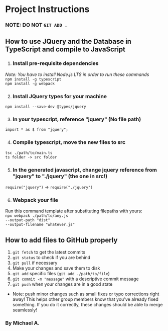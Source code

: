 # Project Instructions

### NOTE: DO NOT `GIT ADD .`

## How to use JQuery and the Database in TypeScript and compile to JavaScript

1. ### Install pre-requisite dependencies
 _Note: You have to install Node.js LTS in order to run these commands_ <br>
`npm install -g typescript` <br>
`npm install -g webpack`

2. ### Install JQuery types for your machine
`npm install --save-dev @types/jquery`

3. ### In your typescript, reference "jquery" (No file path)
`import * as $ from "jquery";`

4. ### Compile typescript, move the new files to src
`tsc ./path/to/main.ts`<br>
`ts folder -> src folder` 

5. ### In the generated javascript, change jquery reference from "jquery" to "./jquery" (the one in src!)
`require("jquery")` -> `require("./jquery")`

6. ### Webpack your file
Run this command template after substituting filepaths with yours: <br>
`npx webpack ./path/to/any.js` <br>`--output-path "dist"`<br> `--output-filename "whatever.js"`

## How to add files to GitHub properly
1. `git fetch` to get the latest commits
1. `git status` to check if you are behind
1. `git pull` if necessary
1. Make your changes and save them to disk
1. `git add` specific files (``git add ./path/to/file``)
1. `git commit -m "message"` with a descriptive commit message
1. `git push` when your changes are in a good state



* Note: push minor changes such as small fixes or typo corrections right away! This helps other group members know that you've already fixed something. If you do it correctly, these changes should be able to merge seamlessly!


### By Michael A.